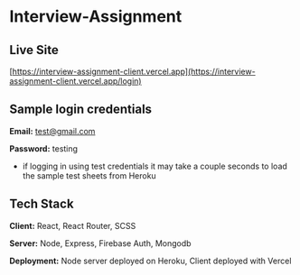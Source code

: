 # Interview-Assignment

## Live Site

[https://interview-assignment-client.vercel.app](https://interview-assignment-client.vercel.app/login)

## Sample login credentials

**Email:** test@gmail.com

**Password:** testing

- if logging in using test credentials it may take a couple seconds to load the sample test sheets from Heroku

## Tech Stack 

**Client:** React, React Router, SCSS

**Server:** Node, Express, Firebase Auth, Mongodb

**Deployment:** Node server deployed on Heroku, Client deployed with Vercel
